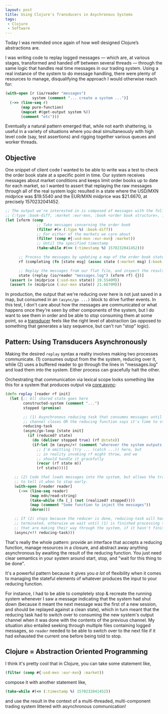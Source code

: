 ```yaml
---
layout: post
title: Using Clojure's Transducers in Asychronous Systems
tags:
 - Clojure
 - Software
---
```


Today I was reminded once again of how well designed Clojure’s abstractions are.

I was writing code to replay logged messages — which are, at various stages, transformed and handed off between several threads — through the same logic that handles real time messages in our trading system. Using a real instance of the system to do message handling, there were plenty of resources to manage, disqualifying the approach I would otherwise reach for:

```clojure
(with-open [r (io/reader "messages")
            system (comment "... create a system ...")]
  (->> (line-seq r) 
       (map pure-function)
       (mapcat #(get-output system %))
       (comment "etc")))
```

Eventually a natural pattern emerged that, while not earth shattering, is useful in a variety of situations where you deal simultaneously with high level code (say, test assertions) and rigging together various queues and worker threads. 


## Objective

One snippet of client code I wanted to be able to write was a test to check the order book state at a specific point in time. Our system receives messages about market conditions and keeps limit order books up to date for each market, so I wanted to assert that replaying the raw messages through all of the real system logic resulted in a state where the USD/MXN midprice was $19.5540 and the EUR/MXN midprice was $21.6670, at precisely 1570232041452.

```clojure
;; The output we're interested in is composed of messages with the following shape
;; {:type :book-diff, :market :eur-mxn, :book <order book structure>, :timestamp _}
(let [xform (comp
              ;; Take messages concerning the order book
              (filter #(= (:type %) :book-diff))
              ;; For either of the markets we care about
              (filter (comp #{:usd-mxn :eur-mxn} :market))
              ;; Until the specified timestamp 
              (take-while #(<= (:timestamp %) 1570232041452)))

      ;; Process the messages by updating a map of the order book state
      rf (completing (fn [state msg] (assoc state (:market msg) (:book msg))))

      ;; Replay the messages from our flat file, and inspect the result
      state (replay (io/reader "messages.log") (xform rf) {})]
  (assert (= (midprice (:usd-mxn state)) 19.5540M))
  (assert (= (midprice (:eur-mxn state)) 21.6670M)))
```

In production, the output that we're reducing over here is not just saved in a map, but consumed in an `(async/go ...)` block to drive further events. In this test, I don't care about how the messages are communicated or what happens once they're seen by other components of the system, but I do want to see them in order and be able to *stop* consuming them at some point, so a [transducer](https://clojure.org/reference/transducers) feels like the right level of abstraction (as opposed to something that generates a lazy sequence, but can't run "stop" logic).

## Pattern: Using Transducers Asynchronously

Making the desired `replay` syntax a reality involves making two processes communicate. (1) consumes output from the the system, reducing over it, while (2) uses a buffered reader to go through the lines in "messages.log" and load them into the system. Either process can gracefully halt the other.

Orchestrating that communication via lexical scope looks something like this for a system that produces
output via [core.async](https://github.com/clojure/core.async):

```clojure
(defn replay [reader rf init]
  (let [;; All shared state goes here
        constructed-system (comment "...")
        stopped (promise)

        ;; (1) Asynchronous reducing task that consumes messages until the system
        ;; channel closes OR the reducing function says it's time to stop.
        reducing-task
        (async/go-loop [state init]
          (if (reduced? state)
            (do (deliver stopped true) (rf @state))
            (if-let [m (async/<! (comment "wherever the system outputs msgs"))]
              ;; I'm omitting (try ... (catch ...)) here, but 
              ;; in reality invoking rf might throw, and we 
              ;; should handle it gracefully
              (recur (rf state m))
              (rf state))))]

    ;; (2) Code that loads messages into the system, but allows the transducer
    ;; to tell it when to stop early.
    (with-open [reader reader]
      (->> (line-seq reader)
           (map edn/read-string)
           (take-while (fn [_] (not (realized? stopped))))
           (map (comment "Some function to inject the messages"))
           (dorun)))

    ;; If (2) stops because the reducer is done, reducing-task will have already
    ;; terminated, otherwise we wait until (1) is finished processing the messages
    ;; that are making their way through the system, if it hasn't finished already.
    (async/<!! reducing-task)))
```

That's really the whole pattern: provide an interface that accepts a reducing function, manage resources in a closure, and abstract away anything asynchronous by awaiting the result of the reducing function. 
You just need clear semantics in your system around start, stop, and "wait for this thing to be done".

It's a powerful pattern because it gives you *a lot* of flexibility when it comes to managing the stateful elements of whatever produces the input to your reducing function. 

For instance, I had to be able to completely stop & recreate the running system whenever I saw a message indicating that the system had shut down (because it meant the next message was the first of a new session, and should be replayed against a clean state), which in turn meant that the reducing task had to switch over to consuming the new system's output channel when it was done with the contents of the previous channel. My situation also entailed seeking through multiple files containing logged messages, so `reader` needed to be able to switch over to the next file if it had exhausted the current one before being told to stop.

## Clojure = Abstraction Oriented Programming

I think it's pretty cool that in Clojure, you can take some statement like,

```clojure
(filter (comp #{:usd-mxn :eur-mxn} :market))
```

compose it with another statement like,

```clojure
(take-while #(<= (:timestamp %) 1570232041452))
```

and use the result in the context of a multi-threaded, multi-component trading system littered with asynchronous communication! 
